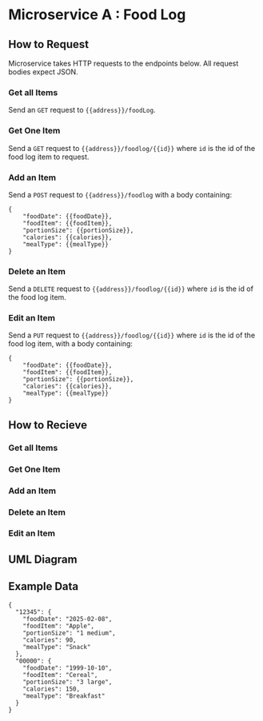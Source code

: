 # Microservice A : Food Log

## How to Request
Microservice takes HTTP requests to the endpoints below.
All request bodies expect JSON.

### Get all Items
Send an `GET` request to `{{address}}/foodLog`.

### Get One Item
Send a `GET` request to `{{address}}/foodlog/{{id}}` where `id` is the id of the food log item to request.

### Add an Item
Send a `POST` request to `{{address}}/foodlog` with a body containing:
```
{
	"foodDate": {{foodDate}},
	"foodItem": {{foodItem}},
	"portionSize": {{portionSize}},
	"calories": {{calories}},
	"mealType": {{mealType}}
}
```
### Delete an Item
Send a `DELETE` request to `{{address}}/foodlog/{{id}}` where `id` is the id of the food log item.

### Edit an Item
Send a `PUT` request to `{{address}}/foodlog/{{id}}` where `id` is the id of the food log item, with a body containing:
```
{
	"foodDate": {{foodDate}},
	"foodItem": {{foodItem}},
	"portionSize": {{portionSize}},
	"calories": {{calories}},
	"mealType": {{mealType}}
}
```
## How to Recieve

### Get all Items

### Get One Item

### Add an Item

### Delete an Item

### Edit an Item

## UML Diagram

## Example Data

```
{
  "12345": {
    "foodDate": "2025-02-08",
    "foodItem": "Apple",
    "portionSize": "1 medium",
    "calories": 90,
    "mealType": "Snack"
  },
  "00000": {
    "foodDate": "1999-10-10",
    "foodItem": "Cereal",
    "portionSize": "3 large",
    "calories": 150,
    "mealType": "Breakfast"
  }
}
```
